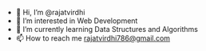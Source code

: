 - 👋 Hi, I’m @rajatvirdhi
- 👀 I’m interested in Web Development
- 🌱 I’m currently learning Data Structures and Algorithms
- 📫 How to reach me rajatvirdhi786@gmail.com
<!---- 💞️ I’m looking to collaborate on ...--->
<!---
rajatvirdhi/rajatvirdhi is a ✨ special ✨ repository because its `README.md` (this file) appears on your GitHub profile.
You can click the Preview link to take a look at your changes.
--->
